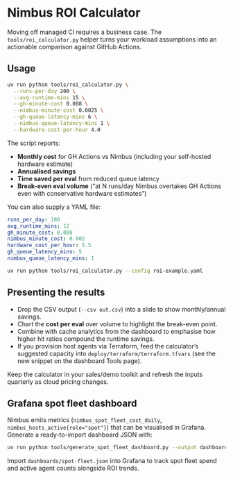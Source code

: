 # Nimbus ROI Calculator

Moving off managed CI requires a business case. The `tools/roi_calculator.py` helper turns your workload assumptions into an actionable comparison against GitHub Actions.

## Usage

```bash
uv run python tools/roi_calculator.py \
  --runs-per-day 200 \
  --avg-runtime-mins 15 \
  --gh-minute-cost 0.008 \
  --nimbus-minute-cost 0.0025 \
  --gh-queue-latency-mins 6 \
  --nimbus-queue-latency-mins 1 \
  --hardware-cost-per-hour 4.0
```

The script reports:

- **Monthly cost** for GH Actions vs Nimbus (including your self-hosted hardware estimate)
- **Annualised savings**
- **Time saved per eval** from reduced queue latency
- **Break-even eval volume** (“at N runs/day Nimbus overtakes GH Actions even with conservative hardware estimates”)

You can also supply a YAML file:

```yaml
runs_per_day: 180
avg_runtime_mins: 12
gh_minute_cost: 0.008
nimbus_minute_cost: 0.002
hardware_cost_per_hour: 5.5
gh_queue_latency_mins: 5
nimbus_queue_latency_mins: 1
```

```bash
uv run python tools/roi_calculator.py --config roi-example.yaml
```

## Presenting the results

- Drop the CSV output (`--csv out.csv`) into a slide to show monthly/annual savings.
- Chart the **cost per eval** over volume to highlight the break-even point.
- Combine with cache analytics from the dashboard to emphasise how higher hit ratios compound the runtime savings.
- If you provision host agents via Terraform, feed the calculator’s suggested capacity into `deploy/terraform/terraform.tfvars` (see the new snippet on the dashboard Tools page).

Keep the calculator in your sales/demo toolkit and refresh the inputs quarterly as cloud pricing changes.

## Grafana spot fleet dashboard

Nimbus emits metrics (`nimbus_spot_fleet_cost_daily`, `nimbus_hosts_active{role="spot"}`) that can be visualised in Grafana. Generate a ready-to-import dashboard JSON with:

```bash
uv run python tools/generate_spot_fleet_dashboard.py --output dashboards/spot-fleet.json
```

Import `dashboards/spot-fleet.json` into Grafana to track spot fleet spend and active agent counts alongside ROI trends.
